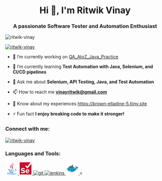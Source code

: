 <h1 align="center">Hi 👋, I'm Ritwik Vinay</h1>
<h3 align="center">A passionate Software Tester and Automation Enthusiast</h3>

<p align="left"> <img src="https://komarev.com/ghpvc/?username=ritwik-vinay&label=Profile%20views&color=0e75b6&style=flat" alt="ritwik-vinay" /> </p>

<p align="left"> <a href="https://github.com/ryo-ma/github-profile-trophy"><img src="https://github-profile-trophy.vercel.app/?username=ritwik-vinay" alt="ritwik-vinay" /></a> </p>

- 🔭 I’m currently working on [QA_AtoZ_Java_Practice](https://github.com/Ritwik-vinay/QA_AtoZ_Java_Practice/tree/master)

- 🌱 I’m currently learning **Test Automation with Java, Selenium, and CI/CD pipelines**

- 💬 Ask me about **Selenium, API Testing, Java, and Test Automation**

- 📫 How to reach me **vinayritwik@gmail.com**

- 📄 Know about my experiences https://brown-elladine-5.tiiny.site

- ⚡ Fun fact **I enjoy breaking code to make it stronger!**

<h3 align="left">Connect with me:</h3>
<p align="left">
<a href="https://www.linkedin.com/in/ritwik-vinay/" target="https://www.linkedin.com/in/ritv/"><img align="center" src="https://raw.githubusercontent.com/rahuldkjain/github-profile-readme-generator/master/src/images/icons/Social/linked-in-alt.svg" alt="ritwik-vinay" height="30" width="40" /></a>
</p>

<h3 align="left">Languages and Tools:</h3>
<p align="left"> 
  <a href="https://www.java.com" target="_blank"> <img src="https://raw.githubusercontent.com/devicons/devicon/master/icons/java/java-original.svg" alt="java" width="40" height="40"/> </a> 
  <a href="https://www.selenium.dev" target="_blank"> <img src="https://raw.githubusercontent.com/devicons/devicon/master/icons/selenium/selenium-original.svg" alt="selenium" width="40" height="40"/> </a>
  <a href="https://git-scm.com/" target="_blank"> <img src="https://www.vectorlogo.zone/logos/git-scm/git-scm-icon.svg" alt="git" width="40" height="40"/> </a> 
  <a href="https://www.jenkins.io/" target="_blank"> <img src="https://www.vectorlogo.zone/logos/jenkins/jenkins-icon.svg" alt="jenkins" width="40" height="40"/> </a>
  <a href="https://www.docker.com/" target="_blank"> <img src="https://raw.githubusercontent.com/devicons/devicon/master/icons/docker/docker-original.svg" alt="docker" width="40" height="40"/> </a> 
  <
